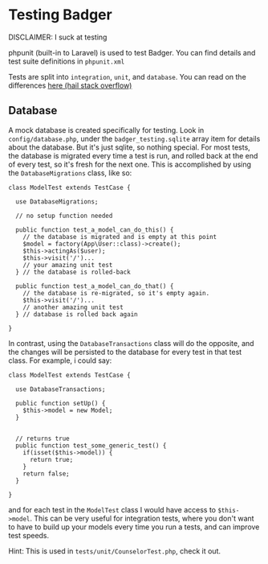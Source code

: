 # Testing Badger

DISCLAIMER: I suck at testing

phpunit (built-in to Laravel) is used to test Badger.
You can find details and test suite definitions in `phpunit.xml`

Tests are split into `integration`, `unit`, and `database`. You can read on the differences [here (hail stack overflow)](http://stackoverflow.com/questions/5357601/whats-the-difference-between-unit-tests-and-integration-tests)

## Database

A mock database is created specifically for testing. Look in `config/database.php`, under the `badger_testing.sqlite` array item for details about the database. But it's just sqlite, so nothing special.
For most tests, the database is migrated every time a test is run, and rolled back at the end of every test, so it's fresh for the next one. This is accomplished by using the `DatabaseMigrations` class, like so:
```
class ModelTest extends TestCase {

  use DatabaseMigrations;

  // no setup function needed

  public function test_a_model_can_do_this() {
    // the database is migrated and is empty at this point
    $model = factory(App\User::class)->create();
    $this->actingAs($user);
    $this->visit('/')...
    // your amazing unit test
  } // the database is rolled-back

  public function test_a_model_can_do_that() {
    // the database is re-migrated, so it's empty again.
    $this->visit('/')...
    // another amazing unit test
  } // database is rolled back again

}
```
In contrast, using the `DatabaseTransactions` class will do the opposite, and the changes will be persisted to the database for every test in that test class. For example, i could say:
```
class ModelTest extends TestCase {

  use DatabaseTransactions;

  public function setUp() {
    $this->model = new Model;
  }


  // returns true
  public function test_some_generic_test() {
    if(isset($this->model)) {
      return true;
    }
    return false;
  }

}
```
and for each test in the `ModelTest` class I would have access to `$this->model`.
This can be very useful for integration tests, where you don't want to have to build up your models every time you run a tests, and can improve test speeds.

Hint: This is used in `tests/unit/CounselorTest.php`, check it out.